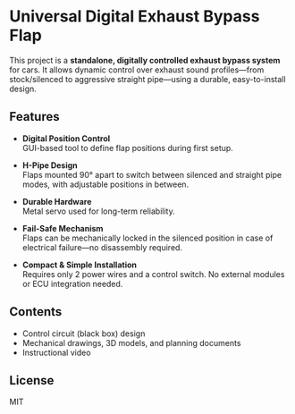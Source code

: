# Universal Digital Exhaust Bypass Flap

This project is a **standalone, digitally controlled exhaust bypass system** for cars. It allows dynamic control over exhaust sound profiles—from stock/silenced to aggressive straight pipe—using a durable, easy-to-install design.

## Features

- **Digital Position Control**  
  GUI-based tool to define flap positions during first setup.

- **H-Pipe Design**  
  Flaps mounted 90° apart to switch between silenced and straight pipe modes, with adjustable positions in between.

- **Durable Hardware**  
  Metal servo used for long-term reliability.

- **Fail-Safe Mechanism**  
  Flaps can be mechanically locked in the silenced position in case of electrical failure—no disassembly required.

- **Compact & Simple Installation**  
  Requires only 2 power wires and a control switch. No external modules or ECU integration needed.

## Contents

- Control circuit (black box) design
- Mechanical drawings, 3D models, and planning documents
- Instructional video

## License

MIT
